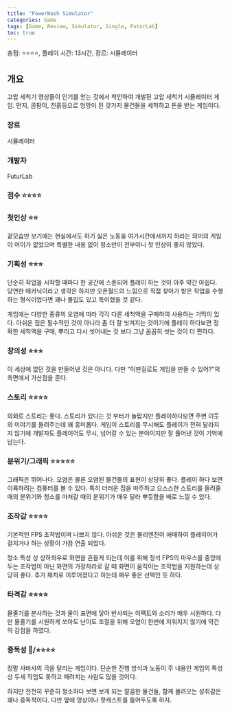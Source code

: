 ```yaml
---
title: "PowerWash Simulator"
categories: Game
tags: [Game, Review, Simulator, Single, FuturLab]
toc: true
---
```


총점: ⭐⭐⭐⭐, 플레이 시간: 13시간, 장르: 시뮬레이터

## 개요

고압 세척기 영상들이 인기를 얻는 것에서 착안하여 개발된 고압 세척기 시뮬레이터 게임. 먼지, 곰팡이, 진흙등으로 엉망이 된 갖가지 물건들을 세척하고 돈을 받는 게임이다.

### 장르

시뮬레이터

### 개발자

FuturLab

### 점수 ⭐⭐⭐⭐

### 첫인상 ⭐⭐

겉모습만 보기에는 현실에서도 하기 싫은 노동을 여가시간에서까지 하라는 의미의 게임이 어이가 없었으며 특별한 내용 없이 청소만이 전부이니 첫 인상이 좋지 않았다.

### 기획성 ⭐⭐⭐

단순히 작업을 시작할 때마다 한 공간에 스폰되어 플레이 하는 것이 아주 약간 아쉽다. 당연한 매카닉이라고 생각은 하지만 오픈월드의 느낌으로 직접 찾아가 받은 작업을 수행하는 형식이었다면 꽤나 몰입도 있고 특이했을 것 같다.

게임에는 다양한 종류의 오염에 따라 각각 다른 세척액을 구매하여 사용하는 기믹이 있다. 아쉬운 점은 필수적인 것이 아니라 좀 더 잘 씻겨지는 것이기에 플레이 하다보면 정확한 세척액을 구매, 뿌리고 다시 씻어내는 것 보다 그냥 꼼꼼히 씻는 것이 더 편하다.

### 창의성 ⭐⭐⭐

이 세상에 없던 것을 만들어낸 것은 아니다. 다만 “이딴걸로도 게임을 만들 수 있어?”의 측면에서 가산점을 준다.

### 스토리 ⭐⭐⭐⭐

의외로 스토리는 좋다. 스토리가 있다는 것 부터가 놀랍지만 플레이하다보면 주변 이웃의 이야기를 들려주는데 꽤 흥미롭다. 게임이 스토리를 무시해도 플레이가 전혀 달라지지 않기에 개발자도 플레이어도 무시, 넘어갈 수 있는 분야이지만 잘 풀어낸 것이 기억에 남는다.

### 분위기/그래픽 ⭐⭐⭐⭐⭐

그래픽은 뛰어나다. 오염은 물론 오염된 물건들의 표현이 상당히 좋다. 플레이 하다 보면 이륙하려는 컴퓨터를 볼 수 있다. 특히 더러운 집을 마주하고 으스스한 스토리를 들려줄 때의 분위기와 청소를 마쳐갈 때의 분위기가 매우 달라 뿌듯함을 배로 느낄 수 있다.

### 조작감 ⭐⭐⭐⭐

기본적인 FPS 조작법이며 나쁘지 않다. 아쉬운 것은 물리엔진이 애매하여 플레이어가 걸치거나 하는 상황이 가끔 연출 되었다.

청소 특성 상 상하좌우로 화면을 흔들게 되는데 이를 위해 정석 FPS의 마우스를 중앙에 두는 조작법이 아닌 화면의 가장자리로 갈 때 화면이 움직이는 조작법을 지원하는데 상당히 좋다. 추가 패치로 이루어졌다고 하는데 매우 좋은 선택인 듯 하다.

### 타격감 ⭐⭐⭐⭐

물줄기를 분사하는 것과 물이 표면에 닿아 반사되는 이펙트와 소리가 매우 시원하다. 다만 물줄기를 시원하게 쏘아도 난이도 조절을 위해 오염이 한번에 지워지지 않기에 약간의 감점을 하였다.

### 중독성 **💩/**⭐⭐⭐⭐

정말 사바사의 극을 달리는 게임이다. 단순한 진행 방식과 노동이 주 내용인 게임의 특성상 두세 작업도 못하고 때려치는 사람도 많을 것이다.

하지만 천천히 꾸준히 청소하다 보면 보게 되는 깔끔한 물건들, 함께 몰려오는 성취감은 꽤나 중독적이다. 다만 옆에 영상이나 팟캐스트를 틀어두도록 하자.
